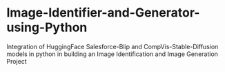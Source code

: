# Image-Identifier-and-Generator-using-Python
Integration of HuggingFace Salesforce-Blip and CompVis-Stable-Diffusion models in python in building an Image Identification and Image Generation Project
